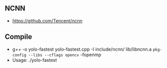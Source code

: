 ## NCNN 
* https://github.com/Tencent/ncnn
## Compile
* g++ -o yolo-fastest yolo-fastest.cpp -I include/ncnn/ lib/libncnn.a `pkg-config --libs --cflags opencv` -fopenmp
* Usage: ./yolo-fastest
